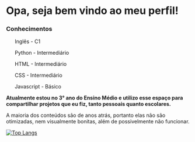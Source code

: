 <h1>Opa, seja bem vindo ao meu perfil!</h1>

<h3>Conhecimentos</h3>
<ul>
  <p>Inglês - C1</p>
  <p>Python - Intermediário</p>
  <p>HTML - Intermediário</p>
  <p>CSS - Intermediário</p>
  <p>Javascript - Básico</p>
</ul>

<strong>Atualmente estou no 3° ano do Ensino Médio e utilizo esse espaço para compartilhar projetos que eu fiz, tanto pessoais quanto escolares.</strong>

A maioria dos conteúdos são de anos atrás, portanto elas não são otimizadas, nem visualmente bonitas, além de possivelmente não funcionar.

<a href="https://github.com/Empoxx/github-readme-stats"><img src="https://camo.githubusercontent.com/d8be156e1d20128302a562cd91de2fc741f81f503cda7d774cebc9aba456c098/68747470733a2f2f6769746875622d726561646d652d73746174732e76657263656c2e6170702f6170692f746f702d6c616e67732f3f757365726e616d653d616e7572616768617a7261266c61796f75743d646f6e7574" alt="Top Langs" data-canonical-src="https://github-readme-stats.vercel.app/api/top-langs/?username=anuraghazra&amp;layout=donut" style="max-width: 100%;"></a>
